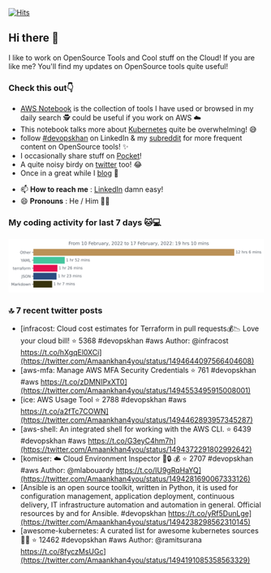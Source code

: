 [![Hits](https://hits.seeyoufarm.com/api/count/incr/badge.svg?url=https%3A%2F%2Fgithub.com%2Fakhan4u%2Fhit-counter&count_bg=%2379C83D&title_bg=%23555555&icon=&icon_color=%23E7E7E7&title=visits&edge_flat=false)](https://hits.seeyoufarm.com)

## Hi there 👋

I like to work on OpenSource Tools and Cool stuff on the Cloud! If you are like me? You'll find my updates on OpenSource tools quite useful!

### Check this out👇

* [AWS Notebook](https://histre.com/public/notebooks/dnllyanu/aws/) is the collection of tools I have used or browsed in my daily search 🕵️ could be useful if you work on AWS ☁️
* This notebook talks more about [Kubernetes](https://histre.com/public/notebooks/6uxdvo3y/kubernetes/) quite be overwhelming! 😅
* follow [#devopskhan](https://www.linkedin.com/feed/hashtag/devopskhan/) on LinkedIn & my [subreddit](https://www.reddit.com/r/devopskhan/) for more frequent content on OpenSource tools! ✨
* I occasionally share stuff on [Pocket](https://getpocket.com/@ej6g8d1dp2829A16a9Tf5d4T6bAMp3d8791rejDe86yem3bm4e14ex4fT4dluk29)!
* A quite noisy birdy on [twitter](https://twitter.com/Amaankhan4you) too! 😂
* Once in a great while I [blog](https://linuxparrot.com/) 😬


- 📫 **How to reach me** : [LinkedIn](https://www.linkedin.com/in/amaan-khan-linux-ninja) damn easy!
- 😄 **Pronouns** : He / Him 🤷‍♂️

### My coding activity for last 7 days 🐱💻

<img src="https://github.com/akhan4u/akhan4u/blob/main/images/stat.svg" alt="Amaan's Wakatime Activity!"/>

### 🔝 7 recent twitter posts
<!-- DEVDOJO:START -->
- [infracost: Cloud cost estimates for Terraform in pull requests💰📉 Love your cloud bill!
⭐️ 5368
#devopskhan #aws
Author: @infracost
https://t.co/hXgqEl0XCi](https://twitter.com/Amaankhan4you/status/1494644097566404608)
- [aws-mfa: Manage AWS MFA Security Credentials
⭐️ 761
#devopskhan #aws
https://t.co/zDMNIPxXT0](https://twitter.com/Amaankhan4you/status/1494553495915008001)
- [ice: AWS Usage Tool
⭐️ 2788
#devopskhan #aws
https://t.co/a2fTc7COWN](https://twitter.com/Amaankhan4you/status/1494462893957345287)
- [aws-shell: An integrated shell for working with the AWS CLI.
⭐️ 6439
#devopskhan #aws
https://t.co/G3eyC4hm7h](https://twitter.com/Amaankhan4you/status/1494372291802992642)
- [komiser: :cloud: Cloud Environment Inspector 👮:lock: :moneybag:
⭐️ 2707
#devopskhan #aws
Author: @mlabouardy
https://t.co/IU9gRqHaYQ](https://twitter.com/Amaankhan4you/status/1494281690067333126)
- [Ansible is an open source toolkit, written in Python, it is used for configuration management, application deployment, continuous delivery, IT infrastructure automation and automation in general. Official resources by and for Ansible. #devopskhan https://t.co/yRf5DunLge](https://twitter.com/Amaankhan4you/status/1494238298562310145)
- [awesome-kubernetes: A curated list for awesome kubernetes sources :ship::tada:
⭐️ 12462
#devopskhan #aws
Author: @ramitsurana
https://t.co/8fyczMsUGc](https://twitter.com/Amaankhan4you/status/1494191085358563329)
<!-- DEVDOJO:END -->

<!-- ![Amaan's GitHub stats](https://github-readme-stats.vercel.app/api?username=akhan4u&count_private=true&show_icons=true&hide=contribs) -->
